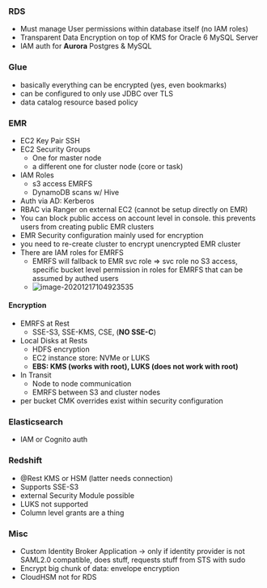 ### RDS

- Must manage User permissions within database itself (no IAM roles)
- Transparent Data Encryption on top of KMS for Oracle 6 MySQL Server
- IAM auth for **Aurora** Postgres & MySQL





### Glue

- basically everything can be encrypted (yes, even bookmarks)
- can be configured to only use JDBC over TLS
- data catalog resource based policy



### EMR

- EC2 Key Pair SSH 
- EC2 Security Groups
  - One for master node
  - a different one for cluster node (core or task)
- IAM Roles
  - s3 access EMRFS
  - DynamoDB scans w/ Hive
- Auth via AD: Kerberos
- RBAC via Ranger on external EC2 (cannot be setup directly on EMR)
- You can block public access on account level in console. this prevents users from creating public EMR clusters
- EMR Security configuration mainly used for encryption
- you need to re-create cluster to encrypt unencrypted EMR cluster
- There are IAM roles for EMRFS 
  - EMRFS will fallback to EMR svc role => svc role no S3 access, specific bucket level permission in roles for EMRFS that can be assumed by authed users
  - ![image-20201217104923535](C:\Users\trahloff\AppData\Roaming\Typora\typora-user-images\image-20201217104923535.png)

#### Encryption

- EMRFS at Rest
  - SSE-S3, SSE-KMS, CSE, (**NO SSE-C**)
- Local Disks at Rests
  - HDFS encryption
  - EC2 instance store: NVMe or LUKS
  - **EBS: KMS (works with root), LUKS (does not work with root)**
- In Transit
  - Node to node communication
  - EMRFS between S3 and cluster nodes
- per bucket CMK overrides exist within security configuration



### Elasticsearch

- IAM or Cognito auth



### Redshift

- @Rest KMS or HSM (latter needs connection)
- Supports SSE-S3
- external Security Module possible
- LUKS not supported
- Column level grants are a thing



### Misc

- Custom Identity Broker Application &rarr; only if identity provider is not SAML2.0 compatible, does stuff, requests stuff from STS with sudo
- Encrypt big chunk of data: envelope encryption
- CloudHSM not for RDS

